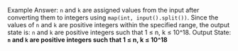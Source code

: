 Example Answer:
`n` and `k` are assigned values from the input after converting them to integers using `map(int, input().split())`. Since the values of `n` and `k` are positive integers within the specified range, the output state is: `n` and `k` are positive integers such that 1 ≤ n, k ≤ 10^18.
Output State: **`n` and `k` are positive integers such that 1 ≤ n, k ≤ 10^18**